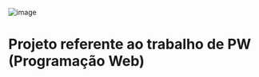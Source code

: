 ![image](https://github.com/user-attachments/assets/96b9756b-60ab-4437-9ade-0c49485ee895)
# Projeto referente ao trabalho de PW (Programação Web)
